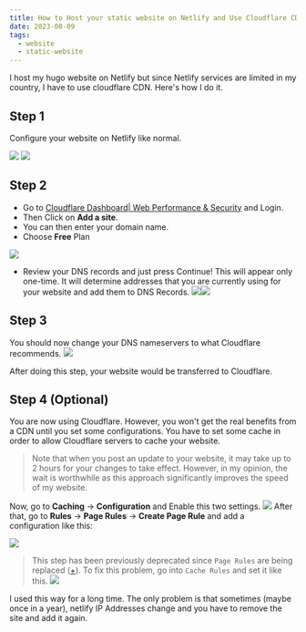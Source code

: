 ```yaml
---
title: How to Host your static website on Netlify and Use Cloudflare CDN
date: 2023-08-09
tags:
  - website
  - static-website
---
```

I host my hugo website on Netlify but since Netlify services are limited in my country, I have to use cloudflare CDN. Here's how I do it.

## Step 1
Configure your website on Netlify like normal. 

![](netlify-settings.png)
![](netlify-dns.png)

## Step 2 
- Go to [Cloudflare Dashboard| Web Performance & Security](https://dash.cloudflare.com/) and Login. 
- Then Click on **Add a site**. 
- You can then enter your domain name. 
- Choose **Free** Plan

![](add-url-to-cloudflare.png)
- Review your DNS records and just press Continue! This will appear only one-time. It will determine addresses that you are currently using for your website and add them to DNS Records. 
![](review-dns-records.png)![](dns-records.png)

## Step 3 
You should now change your DNS nameservers to what Cloudflare recommends. 
![](update-nameservers.png)

After doing this step, your website would be transferred to Cloudflare. 
## Step 4 (Optional)
You are now using Cloudflare. However, you won't get the real benefits from a CDN until you set some configurations. You have to set some cache in order to allow Cloudflare servers to cache your website. 

> Note that when you post an update to your website, it may take up to 2 hours for your changes to take effect. However, in my opinion, the wait is worthwhile as this approach significantly improves the speed of my website.

Now, go to **Caching** -> **Configuration** and Enable this two settings. 
![](extra-configurations.png)
After that, go to **Rules** -> **Page Rules** -> **Create Page Rule** and add a configuration like this:

![](cache-level-CDN.png)

> This step has been previously deprecated since `Page Rules` are being replaced ([+](https://developers.cloudflare.com/rules/reference/page-rules-migration/)). To fix this problem, go into `Cache Rules` and set it like this. 
> ![](cache_rules.png)

I used this way for a long time. The only problem is that sometimes (maybe once in a year), netlify IP Addresses change and you have to remove the site and add it again. 
